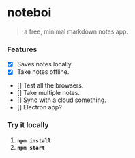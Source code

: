 # noteboi
> a free, minimal markdown notes app.

### Features

- [x] Saves notes locally.
- [x] Take notes offline.
- [] Test all the browsers.
- [] Take multiple notes.
- [] Sync with a cloud something.
- [] Electron app?

### Try it locally

1. __`npm install`__
1. __`npm start`__
